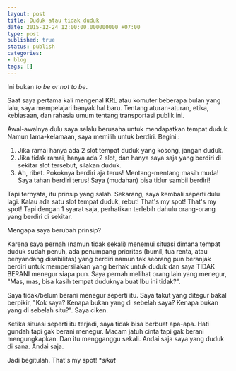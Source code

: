 ```yaml
---
layout: post
title: Duduk atau tidak duduk
date: 2015-12-24 12:00:00.000000000 +07:00
type: post
published: true
status: publish
categories:
- blog
tags: []
---
```


Ini bukan *to be or not to be*.

Saat saya pertama kali mengenal KRL atau komuter beberapa bulan yang lalu, saya mempelajari banyak hal baru. Tentang aturan-aturan, etika, kebiasaan, dan rahasia umum tentang transportasi publik ini.

Awal-awalnya dulu saya selalu berusaha untuk mendapatkan tempat duduk. Namun lama-kelamaan, saya memilih untuk berdiri. Begini :

1. Jika ramai hanya ada 2 slot tempat duduk yang kosong, jangan duduk.
2. Jika tidak ramai, hanya ada 2 slot, dan hanya saya saja yang berdiri di sekitar slot tersebut, silakan duduk.
3. Ah, ribet. Pokoknya berdiri aja terus! Mentang-mentang masih muda! Saya tahan berdiri terus! Saya (mudahan) bisa tidur sambil berdiri!

Tapi ternyata, itu prinsip yang salah. Sekarang, saya kembali seperti dulu lagi. Kalau ada satu slot tempat duduk, rebut! That's my spot! That's my spot! Tapi dengan 1 syarat saja, perhatikan terlebih dahulu orang-orang yang berdiri di sekitar.

Mengapa saya berubah prinsip?

Karena saya pernah (namun tidak sekali) menemui situasi dimana tempat duduk sudah penuh, ada penumpang prioritas (bumil, tua renta, atau penyandang disabilitas) yang berdiri namun tak seorang pun beranjak berdiri untuk mempersilakan yang berhak untuk duduk dan saya TIDAK BERANI menegur siapa pun. Saya pernah melihat orang lain yang menegur, "Mas, mas, bisa kasih tempat duduknya buat Ibu ini tidak?".

Saya tidak/belum berani menegur seperti itu. Saya takut yang ditegur bakal berpikir, "Kok saya? Kenapa bukan yang di sebelah saya? Kenapa bukan yang di sebelah situ?". Saya ciken.

Ketika situasi seperti itu terjadi, saya tidak bisa berbuat apa-apa. Hati gundah tapi gak berani menegur. Macam jatuh cinta tapi gak berani mengungkapkan. Dan itu mengganggu sekali. Andai saja saya yang duduk di sana. Andai saja.

Jadi begitulah. That's my spot! **sikut*
